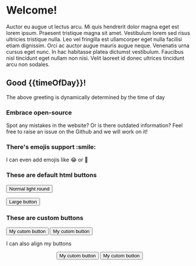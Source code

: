 <h1> Welcome! </h1>

Auctor eu augue ut lectus arcu. Mi quis hendrerit dolor magna eget est lorem ipsum. Praesent tristique magna sit amet. Vestibulum lorem sed risus ultricies tristique nulla. Leo vel fringilla est ullamcorper eget nulla facilisi etiam dignissim. Orci ac auctor augue mauris augue neque. Venenatis urna cursus eget nunc. In hac habitasse platea dictumst vestibulum. Faucibus nisl tincidunt eget nullam non nisi. Velit laoreet id donec ultrices tincidunt arcu non sodales.

<h2> Good {{timeOfDay}}! </h2>

The above greeting is dynamically determined by the time of day

<h3> Embrace open-source </h3>

Spot any mistakes in the website? Or is there outdated information? Feel free to raise an issue on the Github and we will work on it!

<h3> There's emojis support :smile: </h3>

I can even add emojis like :joy: or :100:

### These are default html buttons
<button href="#" class="btn btn-large btn-round">Normal light round</button>

<button href="#" class="btn btn-large">Large button</button>

### These are custom buttons

<button href="#" class="myButton">My cutom button</button>
<button href="#" class="myButton">My cutom button</button>

I can also align my buttons
<div style="text-align: center"> 
<button href="#" class="myButton">My cutom button</button>
<button href="#" class="myButton">My cutom button</button>
</div>





